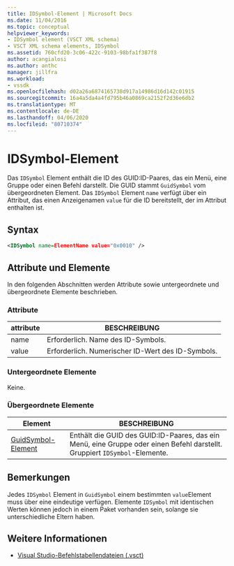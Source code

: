 ```yaml
---
title: IDSymbol-Element | Microsoft Docs
ms.date: 11/04/2016
ms.topic: conceptual
helpviewer_keywords:
- IDSymbol element (VSCT XML schema)
- VSCT XML schema elements, IDSymbol
ms.assetid: 760cfd20-3c06-422c-9103-98bfa1f387f8
author: acangialosi
ms.author: anthc
manager: jillfra
ms.workload:
- vssdk
ms.openlocfilehash: d02a26a6874165738d917a14986d16d142c01915
ms.sourcegitcommit: 16a4a5da4a4fd795b46a0869ca2152f2d36e6db2
ms.translationtype: MT
ms.contentlocale: de-DE
ms.lasthandoff: 04/06/2020
ms.locfileid: "80710374"
---
```

# <a name="idsymbol-element"></a>IDSymbol-Element
Das `IDSymbol` Element enthält die ID des GUID:ID-Paares, das ein Menü, eine Gruppe oder einen Befehl darstellt. Die GUID stammt `GuidSymbol` vom übergeordneten Element. Das `IDSymbol` Element `name` verfügt über ein Attribut, das einen Anzeigenamen `value` für die ID bereitstellt, der im Attribut enthalten ist.

## <a name="syntax"></a>Syntax

```xml
<IDSymbol name=ElementName value="0x0010" />
```

## <a name="attributes-and-elements"></a>Attribute und Elemente
 In den folgenden Abschnitten werden Attribute sowie untergeordnete und übergeordnete Elemente beschrieben.

### <a name="attributes"></a>Attribute

|attribute|BESCHREIBUNG|
|---------------|-----------------|
|name|Erforderlich. Name des ID-Symbols.|
|value|Erforderlich. Numerischer ID-Wert des ID-Symbols.|

### <a name="child-elements"></a>Untergeordnete Elemente
 Keine.

### <a name="parent-elements"></a>Übergeordnete Elemente

|Element|BESCHREIBUNG|
|-------------|-----------------|
|[GuidSymbol-Element](../extensibility/guidsymbol-element.md)|Enthält die GUID des GUID:ID-Paares, das ein Menü, eine Gruppe oder einen Befehl darstellt. Gruppiert `IDSymbol`-Elemente.|

## <a name="remarks"></a>Bemerkungen
 Jedes `IDSymbol` Element in `GuidSymbol` einem bestimmten `value`Element muss über eine eindeutige verfügen. Elemente `IDSymbol` mit identischen Werten können jedoch in einem Paket vorhanden sein, solange sie unterschiedliche Eltern haben.

## <a name="see-also"></a>Weitere Informationen
- [Visual Studio-Befehlstabellendateien (.vsct)](../extensibility/internals/visual-studio-command-table-dot-vsct-files.md)
